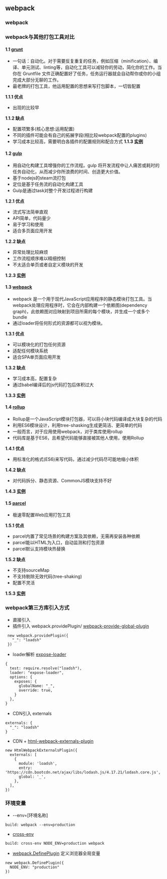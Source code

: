 ## webpack
### webpack
> 

### webpack与其他打包工具对比
#### 1.1 [grunt](https://www.gruntjs.net/)
- 一句话：自动化。对于需要反复重复的任务，例如压缩（minification）、编译、单元测试、linting等，自动化工具可以减轻你的劳动，简化你的工作。当你在 Gruntfile 文件正确配置好了任务，任务运行器就会自动帮你或你的小组完成大部分无聊的工作。
- 最老牌的打包工具，他运用配置的思想来写打包脚本，一切皆配置

**1.1.1 优点** 
- 出现的比较早

**1.1.2 缺点**
- 配置项繁多(核心思想:运用配置)
- 不同的插件可能会有自己的拓展字段(相比较webpack配置的plugins)
- 学习成本比较高，需要明白各插件的配置规则和配合方式
**1.1.3 [实例](../packTools/grunt_demo/README.md)**

#### 1.2 [gulp](https://www.gulpjs.com.cn/)
- 用自动化构建工具增强你的工作流程。gulp 将开发流程中让人痛苦或耗时的任务自动化，从而减少你所浪费的时间、创造更大价值。
- 基于nodejs的steam流打包
- 定位是基于任务流的自动化构建工具
- Gulp是通过task对整个开发过程进行构建

**1.2.1 优点** 
- 流式写法简单直观
- API简单，代码量少
- 易于学习和使用
- 适合多页面应用开发

**1.2.2 缺点**
- 异常处理比较麻烦
- 工作流程顺序难以精细控制
- 不太适合单页或者自定义模块的开发

**1.2.3 [实例](../packTools/gulp_demo/README.md)**

#### 1.3 [webpack](https://webpack.docschina.org/concepts/)
- webpack 是一个用于现代JavaScript应用程序的静态模块打包工具。当webpack处理应用程序时，它会在内部构建一个依赖图(dependency graph)，此依赖图对应映射到项目所需的每个模块，并生成一个或多个bundle
- 通过loader将任何形式的资源都可以视为模块。

**1.3.1 优点** 
- 可以模块化的打包任何资源
- 适配任何模块系统
- 适合SPA单页面应用开发

**1.3.2 缺点**
- 学习成本高，配置复杂
- 通过babel编译后的js代码打包后体积过大

**1.3.3 [实例](../packTools/webpack_demo/README.md)**

#### 1.4 [rollup](https://www.rollupjs.com/)
- Rollup是一个JavaScript模块打包器，可以将小块代码编译成大块复杂的代码
- 利用ES6模块设计，利用tree-shasking生成更简洁、更简单的代码
- 一般而言，对于应用使用webpack，对于类库使用rollup
- 代码库是基于ES6，且希望代码能够直接被其他人使用，使用Rollup

**1.4.1 优点** 
- 用标准化的格式(ES6)来写代码，通过减少代码尽可能地缩小体积

**1.4.2 缺点**
- 对代码拆分、静态资源、CommonJS模块支持不好

**1.4.3 [实例](../packTools/rollup_demo/README.md)**

#### 1.5 [parcel](https://parceljs.org/)
- 极速零配置Web应用打包工具

**1.5.1 优点** 
- parcel内置了常见场景的构建方案及其依赖，无需再安装各种依赖
- parcel能以HTML为入口，自动监测和打包资源
- parcel默认支持模块热替换

**1.5.2 缺点**
- 不支持sourceMap
- 不支持剔除无效代码(tree-shaking)
- 配置不灵活

**1.5.3 [实例](../packTools/parcel_demo/README.md)**


### webpack第三方库引入方式
- 直接引入 
- 插件引入  webpack.providePlugin/ [webpack-provide-global-plugin](https://www.npmjs.com/package/webpack-provide-global-plugin)
```
 new webpack.providePlugin({
   "_": "loadsh"
 })
```
- loader解析 [expose-loader](https://www.npmjs.com/package/expose-loader)
```
{
  test: require.resolve("loadsh"),
  loader: "expose-loader",
  options: {
    exposes: {
      globalName: "_",
      override: true,
    }
  },
}
```
- CDN引入 externals
```
externals: {
  "_": "loadsh"
}
```
- CDN + [html-webpack-externals-plugin](https://www.npmjs.com/package/html-webpack-externals-plugin)
```
new HtmlWebpackExternalsPlugin({
  externals: [
    {
      module: 'loadsh',
      entry: 'https://cdn.bootcdn.net/ajax/libs/lodash.js/4.17.21/lodash.core.js',
      global: '_',
    },
  ],
})
```
### 环境变量
- --env=[环境名称]
```
build: webpack --env=production
```
- [cross-env](https://www.npmjs.com/package/cross-env)
```
build: cross-env NODE_ENV=production webpack 
```
- [webpack.DefinePlugin](https://webpack.docschina.org/plugins/define-plugin/) 定义浏览器全局变量
```
new webpack.DefinePlugin({
  NODE_ENV: "production"
})
```

### 